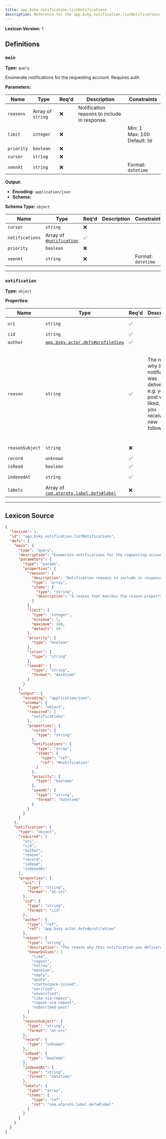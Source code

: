 ```yaml
---
title: app.bsky.notification.listNotifications
description: Reference for the app.bsky.notification.listNotifications lexicon
---
```

**Lexicon Version:** 1

## Definitions

<a name="main"></a>
### `main`

**Type:** `query`

Enumerate notifications for the requesting account. Requires auth.

**Parameters:**

| Name | Type | Req'd  | Description | Constraints |
|------|------|----------|-------------|-------------|
| `reasons` | Array of `string` | ❌  | Notification reasons to include in response. |  |
| `limit` | `integer` | ❌  |  | Min: 1<br/>Max: 100<br/>Default: `50` |
| `priority` | `boolean` | ❌  |  |  |
| `cursor` | `string` | ❌  |  |  |
| `seenAt` | `string` | ❌  |  | Format: `datetime` |
**Output:**

- **Encoding:** `application/json`
- **Schema:**

**Schema Type:** `object`

| Name | Type | Req'd  | Description | Constraints |
|------|------|----------|-------------|-------------|
| `cursor` | `string` | ❌  |  |  |
| `notifications` | Array of [`#notification`](#notification) | ✅  |  |  |
| `priority` | `boolean` | ❌  |  |  |
| `seenAt` | `string` | ❌  |  | Format: `datetime` |

---

<a name="notification"></a>
### `notification`

**Type:** `object`

**Properties:**

| Name | Type | Req'd  | Description | Constraints |
|------|------|----------|-------------|-------------|
| `uri` | `string` | ✅  |  | Format: `at-uri` |
| `cid` | `string` | ✅  |  | Format: `cid` |
| `author` | [`app.bsky.actor.defs#profileView`](lexicons/app/bsky/actor/defs#profileView) | ✅  |  |  |
| `reason` | `string` | ✅  | The reason why this notification was delivered - e.g. your post was liked, or you received a new follower. | Known Values: `like`, `repost`, `follow`, `mention`, `reply`, `quote`, `starterpack-joined`, `verified`, `unverified`, `like-via-repost`, `repost-via-repost`, `subscribed-post` |
| `reasonSubject` | `string` | ❌  |  | Format: `at-uri` |
| `record` | `unknown` | ✅  |  |  |
| `isRead` | `boolean` | ✅  |  |  |
| `indexedAt` | `string` | ✅  |  | Format: `datetime` |
| `labels` | Array of [`com.atproto.label.defs#label`](lexicons/com/atproto/label/defs#label) | ❌  |  |  |

---

## Lexicon Source
```json
{
  "lexicon": 1,
  "id": "app.bsky.notification.listNotifications",
  "defs": {
    "main": {
      "type": "query",
      "description": "Enumerate notifications for the requesting account. Requires auth.",
      "parameters": {
        "type": "params",
        "properties": {
          "reasons": {
            "description": "Notification reasons to include in response.",
            "type": "array",
            "items": {
              "type": "string",
              "description": "A reason that matches the reason property of #notification."
            }
          },
          "limit": {
            "type": "integer",
            "minimum": 1,
            "maximum": 100,
            "default": 50
          },
          "priority": {
            "type": "boolean"
          },
          "cursor": {
            "type": "string"
          },
          "seenAt": {
            "type": "string",
            "format": "datetime"
          }
        }
      },
      "output": {
        "encoding": "application/json",
        "schema": {
          "type": "object",
          "required": [
            "notifications"
          ],
          "properties": {
            "cursor": {
              "type": "string"
            },
            "notifications": {
              "type": "array",
              "items": {
                "type": "ref",
                "ref": "#notification"
              }
            },
            "priority": {
              "type": "boolean"
            },
            "seenAt": {
              "type": "string",
              "format": "datetime"
            }
          }
        }
      }
    },
    "notification": {
      "type": "object",
      "required": [
        "uri",
        "cid",
        "author",
        "reason",
        "record",
        "isRead",
        "indexedAt"
      ],
      "properties": {
        "uri": {
          "type": "string",
          "format": "at-uri"
        },
        "cid": {
          "type": "string",
          "format": "cid"
        },
        "author": {
          "type": "ref",
          "ref": "app.bsky.actor.defs#profileView"
        },
        "reason": {
          "type": "string",
          "description": "The reason why this notification was delivered - e.g. your post was liked, or you received a new follower.",
          "knownValues": [
            "like",
            "repost",
            "follow",
            "mention",
            "reply",
            "quote",
            "starterpack-joined",
            "verified",
            "unverified",
            "like-via-repost",
            "repost-via-repost",
            "subscribed-post"
          ]
        },
        "reasonSubject": {
          "type": "string",
          "format": "at-uri"
        },
        "record": {
          "type": "unknown"
        },
        "isRead": {
          "type": "boolean"
        },
        "indexedAt": {
          "type": "string",
          "format": "datetime"
        },
        "labels": {
          "type": "array",
          "items": {
            "type": "ref",
            "ref": "com.atproto.label.defs#label"
          }
        }
      }
    }
  }
}
```
